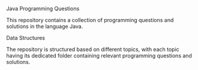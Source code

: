 Java Programming Questions

This repository contains a collection of programming questions and solutions in the language Java.

Data Structures

The repository is structured based on different topics, with each topic having its dedicated folder containing relevant programming questions and solutions.

 

 
